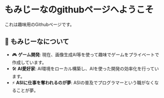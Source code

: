 # もみじーなのgithubページへようこそ

これは趣味用のGithubページです。

## 🚀 もみじーなについて

-  🎮 **ゲーム開発**: 現在、画像生成AI等を使って趣味でゲームをプライベートで作成しています。
-  🛠️ **AI愛好家**: AI環境をローカル構築し、AIを使った開発の効率化を行っています。
-  ⚡ **ASIに仕事を奪われるのが夢**: ASIの普及でプログラマーという職がなくなることが夢。



